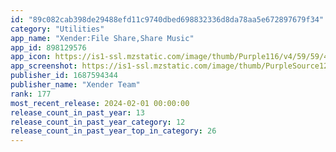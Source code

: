 ```yaml
---
id: "89c082cab398de29488efd11c9740dbed698832336d8da78aa5e672897679f34"
category: "Utilities"
app_name: "Xender:File Share,Share Music"
app_id: 898129576
app_icon: https://is1-ssl.mzstatic.com/image/thumb/Purple116/v4/59/59/41/595941f6-e74e-a463-a38e-d4c3349c9de3/AppIcon-0-0-1x_U007emarketing-0-10-0-0-85-220.png/1024x1024bb.png
app_screenshot: https://is1-ssl.mzstatic.com/image/thumb/PurpleSource126/v4/39/a8/cc/39a8cc35-0e75-d44b-a018-b7d0d6ac6936/0db407b0-bdfb-475a-86de-9cd4ca738121_1242x2688-2.png/1242x2688bb.png
publisher_id: 1687594344
publisher_name: "Xender Team"
rank: 177
most_recent_release: 2024-02-01 00:00:00
release_count_in_past_year: 13
release_count_in_past_year_category: 12
release_count_in_past_year_top_in_category: 26
---
```

